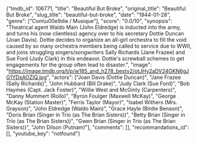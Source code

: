 {"tmdb_id": 106771, "title": "Beautiful But Broke", "original_title": "Beautiful But Broke", "slug_title": "beautiful-but-broke", "date": "1944-01-28", "genre": ["Com\u00e9die / Musique"], "score": "0.0/10", "synopsis": "Theatrical agent Waldo Main (John Eldredge) is inducted into the army, and turns his (now clientless) agency over to his secretary Dottie Duncan (Joan Davis). Dottie decides to organize an all-girl orchestra to fill the void caused by so many orchestra members being called to service due to WWII, and joins struggling singers/songwriters Sally Richards (Jane Frazee) and Sue Ford (Judy Clark) in this endeavor. Dottie's screwball schemes to get engagements for the group often lead to disaster.", "image": "https://image.tmdb.org/t/p/w185_and_h278_bestv2/otJHy2aDV24GKN6gJG1YDsAOZIQ.jpg", "actors": ["Joan Davis (Dottie Duncan)", "Jane Frazee (Sally Richards)", "John Hubbard (Bill Drake)", "Judy Clark (Sue Ford)", "Bob Haymes (Capt. Jack Foster)", "Willie West and McGinty (Carpenters)", "Danny Mummert (Rollo)", "Byron Foulger (Maxwell McKay)", "George McKay (Station Master)", "Ferris Taylor (Mayor)", "Isabel Withers (Mrs. Grayson)", "John Eldredge (Waldo Main)", "Grace Hayle (Birdie Benson)", "Doris Brian (Singer in Trio (as The Brian Sisters))", "Betty Brian (Singer in Trio (as The Brian Sisters))", "Gwen Brian (Singer in Trio (as The Brian Sisters))", "John Dilson (Putnam)"], "comments": [], "recommandations_id": [], "youtube_key": "notfound"}